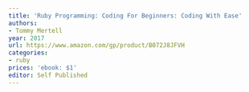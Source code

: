 ```yaml
---
title: 'Ruby Programming: Coding For Beginners: Coding With Ease'
authors:
- Tommy Mertell
year: 2017
url: https://www.amazon.com/gp/product/B072J8JFVH
categories:
- ruby
prices: 'ebook: $1'
editor: Self Published
---
```

